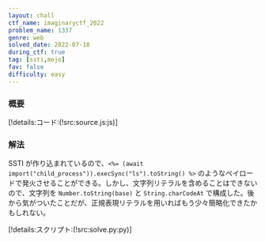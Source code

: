 ```yaml
---
layout: chall
ctf_name: imaginaryctf_2022
problem_name: 1337
genre: web
solved_date: 2022-07-18
during_ctf: true
tag: [ssti,mojo]
fav: false
difficulty: easy
---
```


### 概要

[!details:コード:(!src:source.js:js)]

### 解法

SSTI が作り込まれているので、`<%= (await import("child_process")).execSync("ls").toString() %>` のようなペイロードで発火させることができる。しかし、文字列リテラルを含めることはできないので、文字列を `Number.toString(base)` と `String.charCodeAt` で構成した。後から気がついたことだが、正規表現リテラルを用いればもう少々簡略化できたかもしれない。

[!details:スクリプト:(!src:solve.py:py)]
